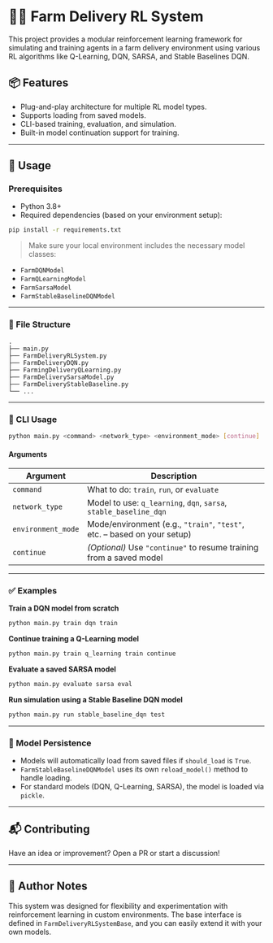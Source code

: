 # 🧑‍🌾 Farm Delivery RL System

This project provides a modular reinforcement learning framework for simulating and training agents in a farm delivery environment using various RL algorithms like Q-Learning, DQN, SARSA, and Stable Baselines DQN.

## 📦 Features

- Plug-and-play architecture for multiple RL model types.
- Supports loading from saved models.
- CLI-based training, evaluation, and simulation.
- Built-in model continuation support for training.

---

## 🚀 Usage

### Prerequisites

- Python 3.8+
- Required dependencies (based on your environment setup):

```bash
pip install -r requirements.txt
```

> Make sure your local environment includes the necessary model classes:
- `FarmDQNModel`
- `FarmQLearningModel`
- `FarmSarsaModel`
- `FarmStableBaselineDQNModel`

---

### 📁 File Structure

```
.
├── main.py
├── FarmDeliveryRLSystem.py
├── FarmDeliveryDQN.py
├── FarmingDeliveryQLearning.py
├── FarmDeliverySarsaModel.py
├── FarmDeliveryStableBaseline.py
└── ...
```

---

### 🔧 CLI Usage

```bash
python main.py <command> <network_type> <environment_mode> [continue]
```

#### Arguments

| Argument         | Description                                                                 |
|------------------|-----------------------------------------------------------------------------|
| `command`        | What to do: `train`, `run`, or `evaluate`                                   |
| `network_type`   | Model to use: `q_learning`, `dqn`, `sarsa`, `stable_baseline_dqn`           |
| `environment_mode` | Mode/environment (e.g., `"train"`, `"test"`, etc. – based on your setup) |
| `continue`       | *(Optional)* Use `"continue"` to resume training from a saved model         |

---

### ✅ Examples

**Train a DQN model from scratch**  
```bash
python main.py train dqn train
```

**Continue training a Q-Learning model**  
```bash
python main.py train q_learning train continue
```

**Evaluate a saved SARSA model**  
```bash
python main.py evaluate sarsa eval
```

**Run simulation using a Stable Baseline DQN model**  
```bash
python main.py run stable_baseline_dqn test
```

---

### 💾 Model Persistence

- Models will automatically load from saved files if `should_load` is `True`.
- `FarmStableBaselineDQNModel` uses its own `reload_model()` method to handle loading.
- For standard models (DQN, Q-Learning, SARSA), the model is loaded via `pickle`.

---

## 📬 Contributing

Have an idea or improvement? Open a PR or start a discussion!

---

## 🧠 Author Notes

This system was designed for flexibility and experimentation with reinforcement learning in custom environments. The base interface is defined in `FarmDeliveryRLSystemBase`, and you can easily extend it with your own models.

